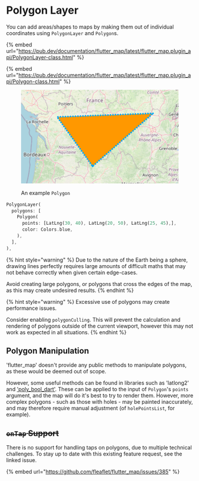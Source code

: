 # Polygon Layer

You can add areas/shapes to maps by making them out of individual coordinates using  `PolygonLayer` and `Polygon`s.

{% embed url="https://pub.dev/documentation/flutter_map/latest/flutter_map.plugin_api/PolygonLayer-class.html" %}

{% embed url="https://pub.dev/documentation/flutter_map/latest/flutter_map.plugin_api/Polygon-class.html" %}

<figure><img src="../.gitbook/assets/ExamplePolygon.png" alt=""><figcaption><p>An example <code>Polygon</code></p></figcaption></figure>

```dart
PolygonLayer(
  polygons: [
    Polygon(
      points: [LatLng(30, 40), LatLng(20, 50), LatLng(25, 45),],
      color: Colors.blue,
    ),
  ],
),
```

{% hint style="warning" %}
Due to the nature of the Earth being a sphere, drawing lines perfectly requires large amounts of difficult maths that may not behave correctly when given certain edge-cases.

Avoid creating large polygons, or polygons that cross the edges of the map, as this may create undesired results.
{% endhint %}

{% hint style="warning" %}
Excessive use of polygons may create performance issues.

Consider enabling `polygonCulling`. This will prevent the calculation and rendering of polygons outside of the current viewport, however this may not work as expected in all situations.
{% endhint %}

## Polygon Manipulation

'flutter\_map' doesn't provide any public methods to manipulate polygons, as these would be deemed out of scope.

However, some useful methods can be found in libraries such as 'latlong2' and ['poly\_bool\_dart'](https://github.com/mohammedX6/poly\_bool\_dart). These can be applied to the input of `Polygon`'s `points` argument, and the map will do it's best to try to render them. However, more complex polygons - such as those with holes - may be painted inaccurately, and may therefore require manual adjustment (of `holePointsList`, for example).

## ~~`onTap` Support~~

There is no support for handling taps on polygons, due to multiple technical challenges. To stay up to date with this existing feature request, see the linked issue.

{% embed url="https://github.com/fleaflet/flutter_map/issues/385" %}
